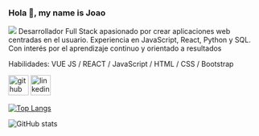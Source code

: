 ### Hola 👋, my name is Joao
![](https://cms-artifacts.artlist.io/content/generated-image-v1/image__4/generated-image-6e2c17a8-4e5a-4cf9-ab85-a5f6e246673d.jpg?Expires=2076596740&Key-Pair-Id=K2ZDLYDZI2R1DF&Signature=09os6Kf~Pe46rGoTmcrF8Ks4XpNeCSFMn8j--38Wvsl9rIT6E2XqDIoA09i9VDc22MszFtKklZtVxjUVtjXnbmzKjjax4GyQHoppCoIiO0Lokqbkr8cuKqwsw86KyS6~pFYnhZBwcmFhT60uNwuHrTLqy22BPw-jfcVlNx-~TsLUkFyKLPr33A81Thwp1PH3htTvYNBLQTbhQOuzdcSVW5IMIWCbA2nLcqZtJNJSMYCXJ7uNPDq5SlDIWrqXjinKpY4eRkfPpWnMHdqf6xDKBchtZx9zcTz~yANKXeSoVLJV3veHla59OYPpIgx4r9KhmAP-IKiB9CFXr5-jo9zbcg__)
Desarrollador Full Stack apasionado por crear aplicaciones web centradas en el usuario. Experiencia en JavaScript, React, Python y SQL. Con interés por el aprendizaje continuo y orientado a resultados

Habilidades: VUE JS / REACT / JavaScript / HTML / CSS / Bootstrap



[<img src='https://cdn.jsdelivr.net/npm/simple-icons@3.0.1/icons/github.svg' alt='github' height='40'>](https://github.com/GJoao24)  [<img src='https://cdn.jsdelivr.net/npm/simple-icons@3.0.1/icons/linkedin.svg' alt='linkedin' height='40'>](https://www.linkedin.com/in/GaloJoaoFloresTumbaco/)  

[![Top Langs](https://github-readme-stats.vercel.app/api/top-langs/?username=GJoao24)](https://github.com/anuraghazra/github-readme-stats)

![GitHub stats](https://github-readme-stats.vercel.app/api?username=GJoao24&show_icons=true)  

